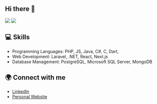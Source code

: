 ## Hi there 👋
<img src="https://github-readme-stats-red-seven-55.vercel.app/api?username=stefanusvemas&show_icons=true&count_private=true&theme=tokyonight">
<img src="https://github-readme-stats-red-seven-55.vercel.app/api/top-langs/?username=stefanusvemas&layout=compact&theme=tokyonight">

## 💻 Skills
- Programming Languages: PHP, JS, Java, C#, C, Dart,
- Web Development: Laravel, .NET, React, Next.js
- Database Management: PostgreSQL, Microsoft SQL Server, MongoDB

## 🌍 Connect with me
- [LinkedIn](https://www.linkedin.com/in/stefanus-vemas/)
- [Personal Website](https://vemas.dev/)
<!--
**stefanusvemas/stefanusvemas** is a ✨ _special_ ✨ repository because its `README.md` (this file) appears on your GitHub profile.

Here are some ideas to get you started:

- 🔭 I’m currently working on ...
- 🌱 I’m currently learning ...
- 👯 I’m looking to collaborate on ...
- 🤔 I’m looking for help with ...
- 💬 Ask me about ...
- 📫 How to reach me: ...
- 😄 Pronouns: ...
- ⚡ Fun fact: ...
-->
